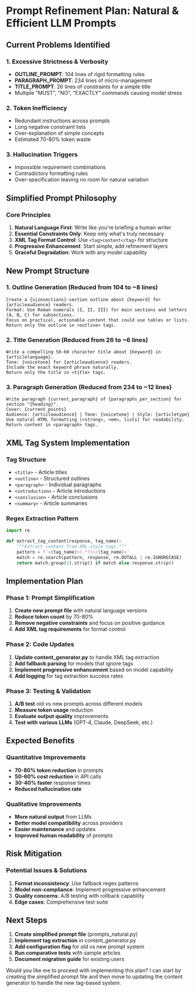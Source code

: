 # Prompt Refinement Plan: Natural & Efficient LLM Prompts

## Current Problems Identified

### 1. Excessive Strictness & Verbosity
- **OUTLINE_PROMPT**: 104 lines of rigid formatting rules
- **PARAGRAPH_PROMPT**: 234 lines of micro-management
- **TITLE_PROMPT**: 26 lines of constraints for a simple title
- Multiple "MUST", "NO", "EXACTLY" commands causing model stress

### 2. Token Inefficiency
- Redundant instructions across prompts
- Long negative constraint lists
- Over-explanation of simple concepts
- Estimated 70-80% token waste

### 3. Hallucination Triggers
- Impossible requirement combinations
- Contradictory formatting rules
- Over-specification leaving no room for natural variation

## Simplified Prompt Philosophy

### Core Principles
1. **Natural Language First**: Write like you're briefing a human writer
2. **Essential Constraints Only**: Keep only what's truly necessary
3. **XML Tag Format Control**: Use `<tag>content</tag>` for structure
4. **Progressive Enhancement**: Start simple, add refinement layers
5. **Graceful Degradation**: Work with any model capability

## New Prompt Structure

### 1. Outline Generation (Reduced from 104 to ~8 lines)
```
Create a {sizesections}-section outline about {keyword} for {articleaudience} readers.
Format: Use Roman numerals (I, II, III) for main sections and letters (A, B, C) for subsections.
Focus on practical, actionable content that could use tables or lists.
Return only the outline in <outline> tags.
```

### 2. Title Generation (Reduced from 26 to ~6 lines)
```
Write a compelling 50-60 character title about {keyword} in {articlelanguage}.
Tone: {voicetone} for {articleaudience} readers.
Include the exact keyword phrase naturally.
Return only the title in <title> tags.
```

### 3. Paragraph Generation (Reduced from 234 to ~12 lines)
```
Write paragraph {current_paragraph} of {paragraphs_per_section} for section "{heading}".
Cover: {current_points}
Audience: {articleaudience} | Tone: {voicetone} | Style: {articletype}
Use natural HTML formatting (<strong>, <em>, lists) for readability.
Return content in <paragraph> tags.
```

## XML Tag System Implementation

### Tag Structure
- `<title>` - Article titles
- `<outline>` - Structured outlines  
- `<paragraph>` - Individual paragraphs
- `<introduction>` - Article introductions
- `<conclusion>` - Article conclusions
- `<summary>` - Article summaries

### Regex Extraction Pattern
```python
import re

def extract_tag_content(response, tag_name):
    """Extract content from XML-style tags."""
    pattern = f'<{tag_name}>(.*?)</{tag_name}>'
    match = re.search(pattern, response, re.DOTALL | re.IGNORECASE)
    return match.group(1).strip() if match else response.strip()
```

## Implementation Plan

### Phase 1: Prompt Simplification
1. **Create new prompt file** with natural language versions
2. **Reduce token count** by 70-80%
3. **Remove negative constraints** and focus on positive guidance
4. **Add XML tag requirements** for format control

### Phase 2: Code Updates
1. **Update content_generator.py** to handle XML tag extraction
2. **Add fallback parsing** for models that ignore tags
3. **Implement progressive enhancement** based on model capability
4. **Add logging** for tag extraction success rates

### Phase 3: Testing & Validation
1. **A/B test** old vs new prompts across different models
2. **Measure token usage** reduction
3. **Evaluate output quality** improvements
4. **Test with various LLMs** (GPT-4, Claude, DeepSeek, etc.)

## Expected Benefits

### Quantitative Improvements
- **70-80% token reduction** in prompts
- **50-60% cost reduction** in API calls
- **30-40% faster** response times
- **Reduced hallucination rate**

### Qualitative Improvements
- **More natural output** from LLMs
- **Better model compatibility** across providers
- **Easier maintenance** and updates
- **Improved human readability** of prompts

## Risk Mitigation

### Potential Issues & Solutions
1. **Format inconsistency**: Use fallback regex patterns
2. **Model non-compliance**: Implement progressive enhancement
3. **Quality concerns**: A/B testing with rollback capability
4. **Edge cases**: Comprehensive test suite

## Next Steps

1. **Create simplified prompt file** (prompts_natural.py)
2. **Implement tag extraction** in content_generator.py
3. **Add configuration flag** for old vs new prompt system
4. **Run comparative tests** with sample articles
5. **Document migration guide** for existing users

Would you like me to proceed with implementing this plan? I can start by creating the simplified prompt file and then move to updating the content generator to handle the new tag-based system.